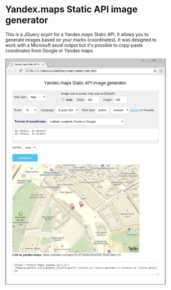 # Yandex.maps Static API image generator
This is a JQuery scpirt for a Yandex.maps Static API. It allows you to generate images based on your marks (coordinates).
It was designed to work with a Microsoft excel output but it's possible to copy-paste coordinates from Google or Yandex maps.</br></br>
![preview](preview.png)
